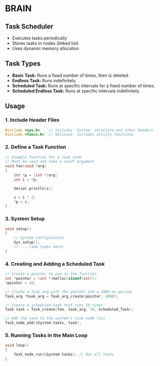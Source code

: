 # BRAIN

## Task Scheduler

- Executes tasks periodically
- Stores tasks in nodes (linked list)
- Uses dynamic memory allocation

## Task Types

- **Basic Task:** Runs a fixed number of times, then is deleted.
- **Endless Task:** Runs indefinitely.
- **Scheduled Task:** Runs at specific intervals for a fixed number of times.
- **Scheduled Endless Task:** Runs at specific intervals indefinitely.

## Usage

### 1. Include Header Files

~~~c
#include <sys.h>    // Includes 'System' structure and other headers
#include <funcs.h>  // Optional: includes utility functions
~~~

### 2. Define a Task Function

~~~c
// Example function for a task node
// Must be void and take a void* argument
void foo(void *arg)
{
    int *p = (int *)arg;
    int i = *p;

    Serial.println(i);

    i = i * 2;
    *p = i;
}
~~~

### 3. System Setup

~~~c
void setup()
{
    // System configuration
    Sys_setup();
    // ... (add tasks here)
}
~~~

### 4. Creating and Adding a Scheduled Task

~~~c
// Create a pointer to use in the function
int *pointer = (int *)malloc(sizeof(int)); 
*pointer = 10;

// Create a Task_arg with the pointer and a 1000 ms period
Task_arg *task_arg = Task_arg_create(pointer, 1000);

// Create a scheduled task that runs 10 times
Task task = Task_create(foo, task_arg, 10, Scheduled_Task);

// Add the task to the system's task node list
Task_node_add(&System.tasks, task);
~~~

### 5. Running Tasks in the Main Loop

~~~c
void loop()
{
    Task_node_run(&System.tasks); // Run all tasks
}
~~~
